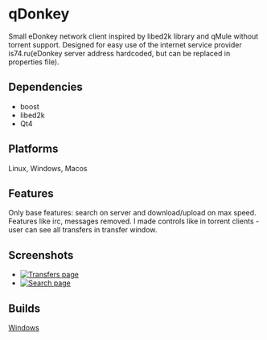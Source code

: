 # qDonkey
Small eDonkey network client inspired by libed2k library and qMule without torrent support. Designed for easy use of the internet service provider 
is74.ru(eDonkey server address hardcoded, but can be replaced in properties file).

Dependencies
--------
* boost
* libed2k
* Qt4

Platforms
--------
Linux, Windows, Macos

Features
--------
Only base features: search on server and download/upload on max speed. Features like irc, messages removed. I made controls like in torrent clients - user can see all transfers in transfer window.

Screenshots
-----------

* [![Transfers page](https://github.com/a-pavlov/qDonkey/tree/master/raw/transfers.png)](https://github.com/a-pavlov/qDonkey/tree/master/raw/transfers.png)
* [![Search page](https://github.com/a-pavlov/qDonkey/tree/master/raw/search.png)](https://github.com/a-pavlov/qDonkey/tree/master/raw/search.png)

Builds
-----------

[Windows](https://drive.google.com/file/d/0B39-MtFuW1DTUUVLeGM3Rkd6MkU/view?usp=sharing)


